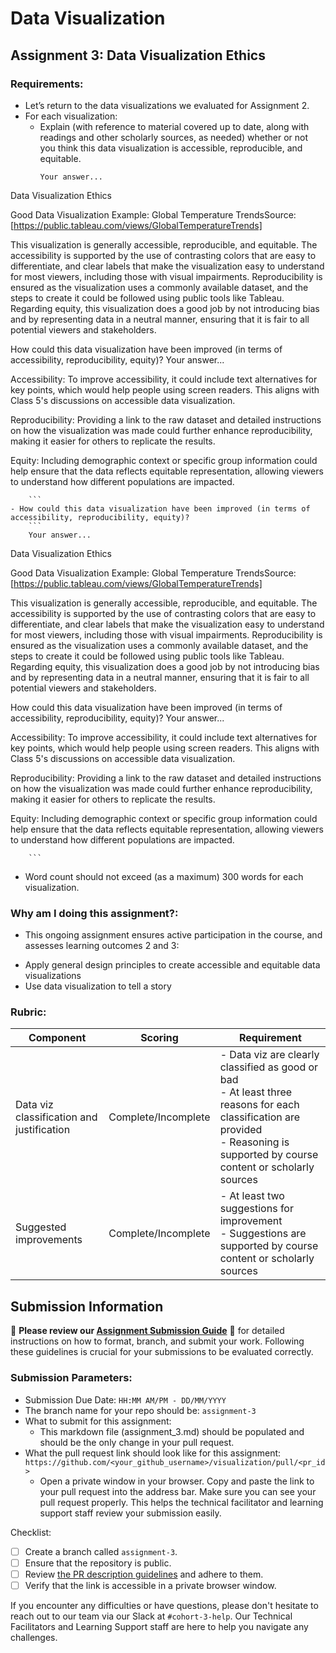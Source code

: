# Data Visualization

## Assignment 3: Data Visualization Ethics

### Requirements:
- Let’s return to the data visualizations we evaluated for Assignment 2.  
- For each visualization: 
    - Explain (with reference to material covered up to date, along with readings and other scholarly sources, as needed) whether or not you think this data visualization is accessible, reproducible, and equitable. 
        ```
        Your answer...

Data Visualization Ethics

Good Data Visualization Example: Global Temperature TrendsSource: [https://public.tableau.com/views/GlobalTemperatureTrends]

This visualization is generally accessible, reproducible, and equitable. The accessibility is supported by the use of contrasting colors that are easy to differentiate, and clear labels that make the visualization easy to understand for most viewers, including those with visual impairments. Reproducibility is ensured as the visualization uses a commonly available dataset, and the steps to create it could be followed using public tools like Tableau. Regarding equity, this visualization does a good job by not introducing bias and by representing data in a neutral manner, ensuring that it is fair to all potential viewers and stakeholders.

How could this data visualization have been improved (in terms of accessibility, reproducibility, equity)?
Your answer...

Accessibility: To improve accessibility, it could include text alternatives for key points, which would help people using screen readers. This aligns with Class 5's discussions on accessible data visualization.

Reproducibility: Providing a link to the raw dataset and detailed instructions on how the visualization was made could further enhance reproducibility, making it easier for others to replicate the results.

Equity: Including demographic context or specific group information could help ensure that the data reflects equitable representation, allowing viewers to understand how different populations are impacted.

        ```
    - How could this data visualization have been improved (in terms of accessibility, reproducibility, equity)?  
        ```
        Your answer...

Data Visualization Ethics

Good Data Visualization Example: Global Temperature TrendsSource: [https://public.tableau.com/views/GlobalTemperatureTrends]

This visualization is generally accessible, reproducible, and equitable. The accessibility is supported by the use of contrasting colors that are easy to differentiate, and clear labels that make the visualization easy to understand for most viewers, including those with visual impairments. Reproducibility is ensured as the visualization uses a commonly available dataset, and the steps to create it could be followed using public tools like Tableau. Regarding equity, this visualization does a good job by not introducing bias and by representing data in a neutral manner, ensuring that it is fair to all potential viewers and stakeholders.

How could this data visualization have been improved (in terms of accessibility, reproducibility, equity)?
Your answer...

Accessibility: To improve accessibility, it could include text alternatives for key points, which would help people using screen readers. This aligns with Class 5's discussions on accessible data visualization.

Reproducibility: Providing a link to the raw dataset and detailed instructions on how the visualization was made could further enhance reproducibility, making it easier for others to replicate the results.

Equity: Including demographic context or specific group information could help ensure that the data reflects equitable representation, allowing viewers to understand how different populations are impacted.

        ```

- Word count should not exceed (as a maximum) 300 words for each visualization. 

### Why am I doing this assignment?:
- This ongoing assignment ensures active participation in the course, and assesses learning outcomes 2 and 3:  
* Apply general design principles to create accessible and equitable data visualizations
* Use data visualization to tell a story

### Rubric:
| Component               | Scoring   | Requirement                                                 |
|-------------------------|-----------|-------------------------------------------------------------|
| Data viz classification and justification | Complete/Incomplete | - Data viz are clearly classified as good or bad<br />- At least three reasons for each classification are provided<br />- Reasoning is supported by course content or scholarly sources |
| Suggested improvements  | Complete/Incomplete | - At least two suggestions for improvement<br />- Suggestions are supported by course content or scholarly sources |

## Submission Information

🚨 **Please review our [Assignment Submission Guide](https://github.com/UofT-DSI/onboarding/blob/main/onboarding_documents/submissions.md)** 🚨 for detailed instructions on how to format, branch, and submit your work. Following these guidelines is crucial for your submissions to be evaluated correctly.

### Submission Parameters:
* Submission Due Date: `HH:MM AM/PM - DD/MM/YYYY`
* The branch name for your repo should be: `assignment-3`
* What to submit for this assignment:
    * This markdown file (assignment_3.md) should be populated and should be the only change in your pull request.
* What the pull request link should look like for this assignment: `https://github.com/<your_github_username>/visualization/pull/<pr_id>`
    * Open a private window in your browser. Copy and paste the link to your pull request into the address bar. Make sure you can see your pull request properly. This helps the technical facilitator and learning support staff review your submission easily.

Checklist:
- [ ] Create a branch called `assignment-3`.
- [ ] Ensure that the repository is public.
- [ ] Review [the PR description guidelines](https://github.com/UofT-DSI/onboarding/blob/main/onboarding_documents/submissions.md#guidelines-for-pull-request-descriptions) and adhere to them.
- [ ] Verify that the link is accessible in a private browser window.

If you encounter any difficulties or have questions, please don't hesitate to reach out to our team via our Slack at `#cohort-3-help`. Our Technical Facilitators and Learning Support staff are here to help you navigate any challenges.

